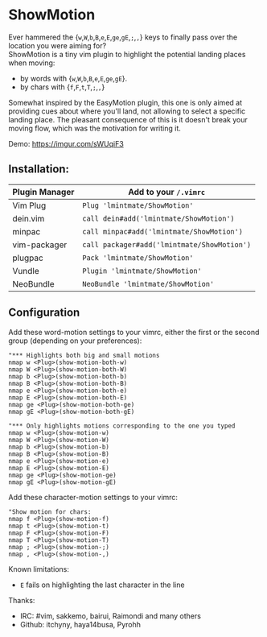 # ShowMotion

Ever hammered the {`w`,`W`,`b`,`B`,`e`,`E`,`ge`,`gE`,`;`,`,`} keys to finally pass over the location you were aiming for?  
ShowMotion is a tiny vim plugin to highlight the potential landing places when moving:

* by words with {`w`,`W`,`b`,`B`,`e`,`E`,`ge`,`gE`}.
* by chars with {`f`,`F`,`t`,`T`,`;`,`,`}

Somewhat inspired by the EasyMotion plugin, this one is only aimed at providing cues about where you'll land, not allowing to select a specific landing place. The pleasant consequence of this is it doesn't break your moving flow, which was the motivation for writing it.

 Demo: https://imgur.com/sWUqiF3

## Installation:

Plugin Manager  | Add to your `/.vimrc`
--------------- | --------------------------------------------------
Vim Plug        | `Plug 'lmintmate/ShowMotion'`
dein.vim        | `call dein#add('lmintmate/ShowMotion')`
minpac          | `call minpac#add('lmintmate/ShowMotion')`
vim-packager    | `call packager#add('lmintmate/ShowMotion')`
plugpac         | `Pack 'lmintmate/ShowMotion'`
Vundle          | `Plugin 'lmintmate/ShowMotion'`
NeoBundle       | `NeoBundle 'lmintmate/ShowMotion'`
 
 ## Configuration

Add these word-motion settings to your vimrc, either the first or the second group (depending on your preferences):  

    "*** Highlights both big and small motions
    nmap w <Plug>(show-motion-both-w)
    nmap W <Plug>(show-motion-both-W)
    nmap b <Plug>(show-motion-both-b)
    nmap B <Plug>(show-motion-both-B)
    nmap e <Plug>(show-motion-both-e)
    nmap E <Plug>(show-motion-both-E)
    nmap ge <Plug>(show-motion-both-ge)
    nmap gE <Plug>(show-motion-both-gE)

    "*** Only highlights motions corresponding to the one you typed
    nmap w <Plug>(show-motion-w)
    nmap W <Plug>(show-motion-W)
    nmap b <Plug>(show-motion-b)
    nmap B <Plug>(show-motion-B)
    nmap e <Plug>(show-motion-e)
    nmap E <Plug>(show-motion-E)
    nmap ge <Plug>(show-motion-ge)
    nmap gE <Plug>(show-motion-gE)

Add these character-motion settings to your vimrc:  

    "Show motion for chars:  
    nmap f <Plug>(show-motion-f)
    nmap t <Plug>(show-motion-t)
    nmap F <Plug>(show-motion-F)
    nmap T <Plug>(show-motion-T)
    nmap ; <Plug>(show-motion-;)
    nmap , <Plug>(show-motion-,)


Known limitations:

* `E` fails on highlighting the last character in the line

Thanks:
 
* IRC: #vim, sakkemo, bairui, Raimondi and many others
* Github: itchyny, haya14busa, Pyrohh
